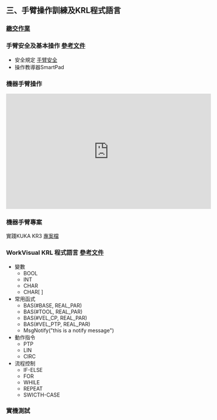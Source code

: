 ## 三、手臂操作訓練及KRL程式語言
### [繳交作業](https://drive.google.com/drive/folders/1Y3z2fzKdRJWUsqoRW0wzBV0vf2mGEnmF?fbclid=IwAR172PehbkoKq6Lboyup1Wp-YAIbEKpJTQUJWJMZ9zZYzy_iTaDapXleThA)
### 手臂安全及基本操作 [參考文件](http://www.wtech.com.tw/public/download/manual/kuka/krc4/KUKA%20KSS%208.3%20for%20End%20User.pdf)
- 安全規定    [手臂安全](http://www.wtech.com.tw/public/download/manual/%E6%A9%9F%E6%A2%B0%E6%89%8B%E8%87%82%E5%AE%89%E5%85%A8%E6%AA%A2%E6%9F%A5%E8%A1%A8.pdf)
- 操作教導器SmartPad

### 機器手臂操作
<iframe width="560" height="315" src="https://www.youtube.com/embed/3UZCKB1lnW4" frameborder="0" allow="accelerometer; autoplay; encrypted-media; gyroscope; picture-in-picture" allowfullscreen></iframe>

### 機器手臂專案
實踐KUKA KR3 [專案檔](https://github.com/yazelin/usc2019-RobotSim/raw/master/src/USCITC.wvs)

### WorkVisual KRL 程式語言 [參考文件](http://www.wtech.com.tw/public/download/manual/kuka/krc4/KUKA%20KRL-Syntax%208.x.pdf)
- 變數
  - BOOL
  - INT
  - CHAR
  - CHAR[  ]
- 常用函式
  - BAS(#BASE, REAL_PAR)  
  - BAS(#TOOL, REAL_PAR)
  - BAS(#VEL_CP, REAL_PAR)
  - BAS(#VEL_PTP, REAL_PAR)
  - MsgNotify("this is a notify message")
- 動作指令
  - PTP
  - LIN
  - CIRC
- 流程控制
  - IF-ELSE
  - FOR
  - WHILE
  - REPEAT
  - SWICTH-CASE

### 實機測試


<!--stackedit_data:
eyJoaXN0b3J5IjpbMTMxNTQyNzM2NiwtMTYwMzY2Mzc3MSwtMj
EwODY2NzM2NywxODQ3NzgwMDE3LDE4Mjc1MDk3MzYsMTQ3OTg4
MzIwNl19
-->